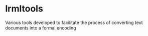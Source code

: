 # lrmltools
Various tools developed to facilitate the process of converting text documents into a formal encoding

